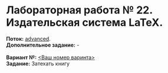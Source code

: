 ﻿# Лабораторная работа № 22. Издательская система LaTeX.
**Поток:** <ins>advanced</ins>.</br>**Дополнительное задание:** -</br></br>**Вариант №:** <ins><Ваш номер варинта></ins></br>**Задание:** Затехать книгу
